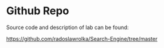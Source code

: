# Github Repo
Source code and description of lab can be found:

https://github.com/radoslawrolka/Search-Engine/tree/master
